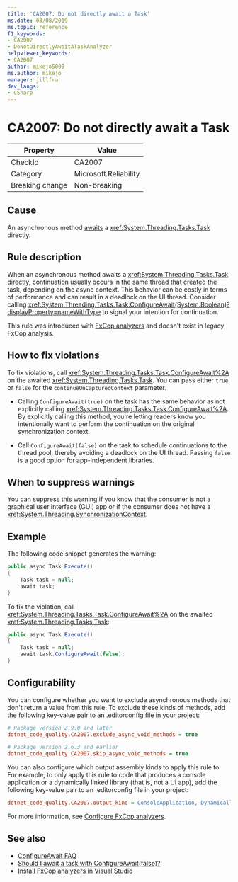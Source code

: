 ```yaml
---
title: 'CA2007: Do not directly await a Task'
ms.date: 03/08/2019
ms.topic: reference
f1_keywords:
- CA2007
- DoNotDirectlyAwaitATaskAnalyzer
helpviewer_keywords:
- CA2007
author: mikejo5000
ms.author: mikejo
manager: jillfra
dev_langs:
- CSharp
---
```

# CA2007: Do not directly await a Task

|Property|Value|
|-|-|
|CheckId|CA2007|
|Category|Microsoft.Reliability|
|Breaking change|Non-breaking|

## Cause

An asynchronous method [awaits](/dotnet/csharp/language-reference/keywords/await) a <xref:System.Threading.Tasks.Task> directly.

## Rule description

When an asynchronous method awaits a <xref:System.Threading.Tasks.Task> directly, continuation usually occurs in the same thread that created the task, depending on the async context. This behavior can be costly in terms of performance and can result in a deadlock on the UI thread. Consider calling <xref:System.Threading.Tasks.Task.ConfigureAwait(System.Boolean)?displayProperty=nameWithType> to signal your intention for continuation.

This rule was introduced with [FxCop analyzers](install-fxcop-analyzers.md) and doesn't exist in legacy FxCop analysis.

## How to fix violations

To fix violations, call <xref:System.Threading.Tasks.Task.ConfigureAwait%2A> on the awaited <xref:System.Threading.Tasks.Task>. You can pass either `true` or `false` for the `continueOnCapturedContext` parameter.

- Calling `ConfigureAwait(true)` on the task has the same behavior as not explicitly calling <xref:System.Threading.Tasks.Task.ConfigureAwait%2A>. By explicitly calling this method, you're letting readers know you intentionally want to perform the continuation on the original synchronization context.

- Call `ConfigureAwait(false)` on the task to schedule continuations to the thread pool, thereby avoiding a deadlock on the UI thread. Passing `false` is a good option for app-independent libraries.

## When to suppress warnings

You can suppress this warning if you know that the consumer is not a graphical user interface (GUI) app or if the consumer does not have a <xref:System.Threading.SynchronizationContext>.

## Example

The following code snippet generates the warning:

```csharp
public async Task Execute()
{
    Task task = null;
    await task;
}
```

To fix the violation, call <xref:System.Threading.Tasks.Task.ConfigureAwait%2A> on the awaited <xref:System.Threading.Tasks.Task>:

```csharp
public async Task Execute()
{
    Task task = null;
    await task.ConfigureAwait(false);
}
```

## Configurability

You can configure whether you want to exclude asynchronous methods that don't return a value from this rule. To exclude these kinds of methods, add the following key-value pair to an .editorconfig file in your project:

```ini
# Package version 2.9.0 and later
dotnet_code_quality.CA2007.exclude_async_void_methods = true

# Package version 2.6.3 and earlier
dotnet_code_quality.CA2007.skip_async_void_methods = true
```

You can also configure which output assembly kinds to apply this rule to. For example, to only apply this rule to code that produces a console application or a dynamically linked library (that is, not a UI app), add the following key-value pair to an .editorconfig file in your project:

```ini
dotnet_code_quality.CA2007.output_kind = ConsoleApplication, DynamicallyLinkedLibrary
```

For more information, see [Configure FxCop analyzers](configure-fxcop-analyzers.md).

## See also

- [ConfigureAwait FAQ](https://devblogs.microsoft.com/dotnet/configureawait-faq/)
- [Should I await a task with ConfigureAwait(false)?](https://github.com/Microsoft/vs-threading/blob/master/doc/cookbook_vs.md#should-i-await-a-task-with-configureawaitfalse)
- [Install FxCop analyzers in Visual Studio](install-fxcop-analyzers.md)
